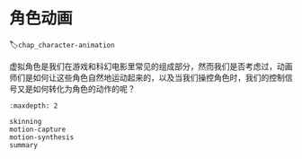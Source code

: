 # 角色动画
:label:`chap_character-animation`

虚拟角色是我们在游戏和科幻电影里常见的组成部分，然而我们是否考虑过，动画师们是如何让这些角色自然地运动起来的，以及当我们操控角色时，我们的控制信号又是如何转化为角色的动作的呢？

````toc
:maxdepth: 2

skinning
motion-capture
motion-synthesis
summary
````